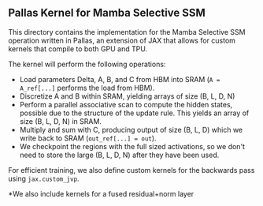 ## Pallas Kernel for Mamba Selective SSM

This directory contains the implementation for the Mamba Selective SSM
operation written in Pallas, an extension of JAX that allows for custom kernels
that compile to both GPU and TPU.

The kernel will perform the following operations:
- Load parameters Delta, A, B, and C from HBM into SRAM (`A = A_ref[...]` performs the load from HBM).
- Discretize A and B within SRAM, yielding arrays of size (B, L, D, N)
- Perform a parallel associative scan to compute the hidden states, possible
  due to the structure of the update rule. This yields an array of size (B, L,
  D, N) in SRAM.
- Multiply and sum with C, producing output of size (B, L, D) which we write
  back to SRAM (`out_ref[...] = out`).
- We checkpoint the regions with the full sized activations, so we don't need
  to store the large (B, L, D, N) after they have been used.

For efficient training, we also define custom kernels for the backwards pass
using `jax.custom_jvp`.

*We also include kernels for a fused residual+norm layer